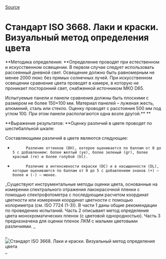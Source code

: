 
[Source](http://vseokraskah.net/standart-iso-3668 "Permalink to Стандарт ISO 3668. Лаки и краски. Визуальный метод определения цвета")

# Стандарт ISO 3668. Лаки и краски. Визуальный метод определения цвета

**Методика определения: **Определение проводят при естественном и искусственном освещении. В первом случае следует использовать рассеянный дневной свет. Освещение должно быть равномерным не менее 2000 люкс без прямых солнечных лучей. При искусственном освещении сравнение цвета проводят в камере, в которую не проникает посторонний свет, снабженной источником МКО D65.

Испытуемые панели и панели сравнения должны быть плоскими с размером не более 150×100 мм. Материал панелей – луженая жесть, алюминий, сталь или стекло. Оценку проводят с расстояния 500 мм под углом 100. При этом панели располагаются одна возле другой.** **

**Выражение результатов: **Оценку различий в цвете проводят по шестибалльной шкале:

Составляющими различий в цвете являются следующие:

-           Различие оттенков (DH), которое оценивается по баллам от 0 до 5 с добавлением: более желтый (ye), более зеленый (gr), более красный (re) и более голубой (bl).

-           Различие в интенсивности окраски (DC) и в насыщенности (DL), которые оцениваются по баллам от 0 до 5 с добавлением знаков (+) – более и (-) – менее.

_Существуют инструментальные методы оценки цвета, основанные на измерении спектрального отражения лакокрасочной пленки с помощью спектрофотометра с последующим расчетом координат цветности или измерения координат цветности с помощью колориметра (см. ISO 7724 (1-3)). В части 1 даны общие рекомендации по проведению испытаний. Часть 2 описывает метод определения цвета монохроматических пленок (с цветовой однородностью). Часть 3 предназначена для оценки пленок ЛКМ с малыми цветовыми различиями. _

_![][1]  
_

[1]: /img/1.jpg "Стандарт ISO 3668. Лаки и краски. Визуальный метод определения цвета"

  
